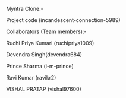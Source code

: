 Myntra Clone:-
 
Project code (incandescent-connection-5989)

Collaborators (Team members):-

Ruchi Priya Kumari (ruchipriya1009)

Devendra Singh(devendra684)

Prince Sharma (i-m-prince)

Ravi Kumar (ravikr2)

VISHAL PRATAP (vishal97600)